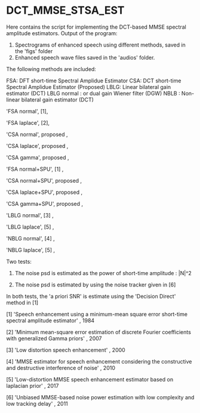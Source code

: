 # DCT_MMSE_STSA_EST

Here contains the script for implementing the DCT-based MMSE spectral amplitude estimators.
Output of the program:
1. Spectrograms of enhanced speech using different methods, saved in the 'figs' folder
2. Enhanced speech wave files saved in the 'audios' folder.

The following methods are included:

FSA: DFT short-time Spectral Amplidue Estimator
CSA: DCT short-time Spectral Amplidue Estimator (Proposed)
LBLG: Linear bilateral gain estimator (DCT)
LBLG normal : or dual gain Wiener filter (DGW)
NBLB : Non-linear bilateral gain estimator (DCT)

'FSA normal', [1],

'FSA laplace', [2],
            
'CSA normal', proposed ,

'CSA laplace', proposed ,

'CSA gamma', proposed ,

'FSA normal+SPU', [1] ,

'CSA normal+SPU', proposed , 

'CSA laplace+SPU', proposed ,

'CSA gamma+SPU', proposed ,

'LBLG normal', [3] ,

'LBLG laplace', [5] ,

'NBLG normal', [4] ,

'NBLG laplace', [5] ,


Two tests:

1.  The noise psd is estimated as the power of short-time amplitude : |N|^2 
    
2.  The noise psd is estimated by using the noise tracker given in [6]

In both tests, the 'a priori SNR' is estimate using the 'Decision Direct' method in [1]


[1] 'Speech enhancement using a minimum-mean square error short-time spectral amplitude estimator' , 1984

[2] 'Minimum mean-square error estimation of discrete Fourier coefficients with generalized Gamma priors' , 2007

[3] 'Low distortion speech enhancement' , 2000

[4] 'MMSE estimator for speech enhancement considering the constructive and destructive interference of noise' , 2010

[5] 'Low-distortion MMSE speech enhancement estimator based on laplacian prior' , 2017

[6] 'Unbiased MMSE-based noise power estimation with low complexity and low tracking delay' , 2011

